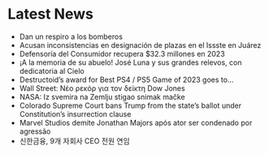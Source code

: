 # Latest News
-  Dan un respiro a los bomberos
-  Acusan inconsistencias en designación de plazas en el Issste en Juárez
-  Defensoría del Consumidor recupera $32.3 millones en 2023
-  ¡A la memoria de su abuelo! José Luna y sus grandes relevos, con dedicatoria al Cielo
-  Destructoid’s award for Best PS4 / PS5 Game of 2023 goes to…
-  Wall Street: Νέο ρεκόρ για τον δείκτη Dow Jones
-  NASA: Iz svemira na Zemlju stigao snimak mačke
-  Colorado Supreme Court bans Trump from the state’s ballot under Constitution’s insurrection clause
-  Marvel Studios demite Jonathan Majors após ator ser condenado por agressão
-  신한금융, 9개 자회사 CEO 전원 연임
